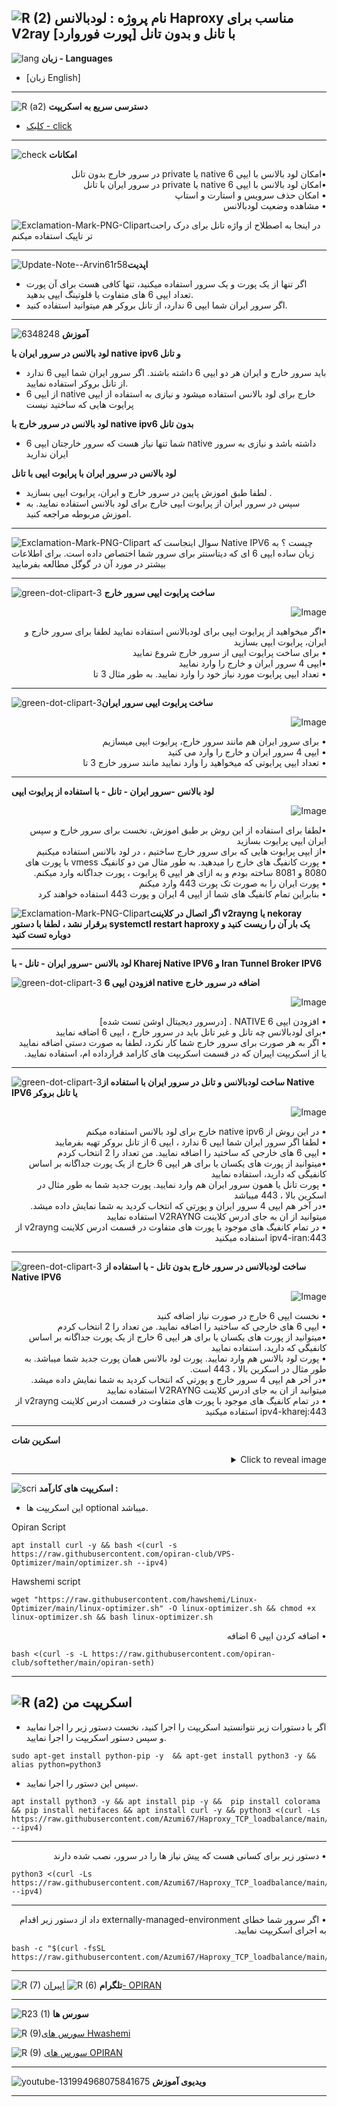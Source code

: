![R (2)](https://github.com/Azumi67/PrivateIP-Tunnel/assets/119934376/a064577c-9302-4f43-b3bf-3d4f84245a6f)
نام پروژه : لودبالانس Haproxy مناسب برای V2ray با تانل و بدون تانل  [پورت فوروارد]
---------------------------------------------------------------
![lang](https://github.com/Azumi67/PrivateIP-Tunnel/assets/119934376/627ecb66-0445-4c15-b2a0-59e02c7f7e09)
**زبان - Languages**

- [زبان English]
------------------------
![R (a2)](https://github.com/Azumi67/RTT-Wireguard/assets/119934376/3f64bfa8-3785-4a0b-beba-366b3cb73719)
**دسترسی سریع به اسکریپت**


- [کلیک - click](https://github.com/Azumi67/Haproxy_TCP_loadbalance#%D8%A7%D8%B3%DA%A9%D8%B1%DB%8C%D9%BE%D8%AA-%D9%85%D9%86)
------------------------
![check](https://github.com/Azumi67/PrivateIP-Tunnel/assets/119934376/13de8d36-dcfe-498b-9d99-440049c0cf14)
**امکانات**
 <div dir="rtl">&bull;امکان لود بالانس با ایپی 6 native یا private در سرور خارج بدون تانل</div>
 <div dir="rtl">&bull;امکان لود بالانس با ایپی 6 native یا private در سرور ایران با تانل</div>
 <div dir="rtl">&bull; امکان حذف سرویس و استارت و استاپ</div>
 <div dir="rtl">&bull; مشاهده وضعیت لودبالانس</div>

 

![Exclamation-Mark-PNG-Clipart](https://github.com/Azumi67/Haproxy_TCP_loadbalance/assets/119934376/a462de6d-be16-46dc-aaa8-c21a4c6df669)در اینجا به اصطلاح از واژه تانل برای درک راحت تر تاپیک استفاده میکنم

 
 ------------------------------------------------------
 ![Update-Note--Arvin61r58](https://github.com/Azumi67/Haproxy_TCP_loadbalance/assets/119934376/2b155c68-019e-4266-b1ac-e1429030e0c5)**اپدیت**

  - اگر تنها از یک پورت و یک سرور استفاده میکنید، تنها کافی هست برای آن پورت تعداد ایپی 6 های متفاوت یا قلوتینگ ایپی بدهید.
  - اگر سرور ایران شما ایپی 6 ندارد، از تانل بروکر هم میتوانید استفاده کنید.
  -------------------
  ![6348248](https://github.com/Azumi67/PrivateIP-Tunnel/assets/119934376/398f8b07-65be-472e-9821-631f7b70f783)
**آموزش**

**لود بالانس در سرور ایران با native ipv6 و تانل**
- باید سرور خارج و ایران هر دو ایپی 6 داشته باشند. اگر سرور ایران شما ایپی 6 ندارد از تانل بروکر استفاده نمایید.
- از ایپی 6 native خارج برای لود بالانس استفاده میشود و نیازی به استفاده از ایپی پرایوت هایی که ساختید نیست


**لود بالانس در سرور خارج با native ipv6 بدون تانل**

- شما تنها نیاز هست که سرور خارجتان ایپی 6 native داشته باشد و نیازی به سرور ایران ندارید


**لود بالانس در سرور ایران با پرایوت ایپی با تانل**
  
 - لطفا طبق اموزش پایین در سرور خارج و ایران، پرایوت ایپی بسازید .
 - سپس در سرور ایران از پرایوت ایپی خارج برای لود بالانس استفاده نمایید. به اموزش مربوطه مراجعه کنید.
----------------------------------
![Exclamation-Mark-PNG-Clipart](https://github.com/Azumi67/Haproxy_TCP_loadbalance/assets/119934376/08ce090d-b45e-4662-9dab-44771a00ccca) سوال اینجاست که Native IPV6 چیست ؟ به زبان ساده ایپی 6 ای که دیتاسنتر برای سرور شما اختصاص داده است. برای اطلاعات بیشتر در مورد آن در گوگل مطالعه بفرمایید

----------------------------------
![green-dot-clipart-3](https://github.com/Azumi67/6TO4-PrivateIP/assets/119934376/902a2efa-f48f-4048-bc2a-5be12143bef3) **ساخت پرایوت ایپی سرور خارج** 

 

 <p align="right">
  <img src="https://github.com/Azumi67/RTT-Wireguard/assets/119934376/bd974599-9dde-4377-9c06-480ebd7533ff" alt="Image" />
</p>
 <div dir="rtl">&bull;اگر میخواهید از پرایوت ایپی برای لودبالانس استفاده نمایید لطفا برای سرور خارج و ایران، پرایوت ایپی بسازید  </div>
  <div dir="rtl">&bull; برای ساخت پرایوت ایپی از سرور خارج شروع نمایید</div>
   <div dir="rtl">&bull;ایپی 4 سرور ایران و خارج را وارد نمایید </div>
    <div dir="rtl">&bull; تعداد ایپی پرایوت مورد نیاز خود را وارد نمایید. به طور مثال 3 تا</div>


----------------------

![green-dot-clipart-3](https://github.com/Azumi67/6TO4-PrivateIP/assets/119934376/49000de2-53b6-4c5c-888d-f1f397d77b92)**ساخت پرایوت ایپی سرور ایران**


<p align="right">
  <img src="https://github.com/Azumi67/RTT-Wireguard/assets/119934376/a331964f-acb1-4783-9f56-776b4cda0d74" alt="Image" />
</p>
 <div dir="rtl">&bull; برای سرور ایران هم مانند سرور خارج، پرایوت ایپی میسازیم</div>
 <div dir="rtl">&bull; ایپی 4 سرور ایران و خارج را وارد می کنید</div>
   <div dir="rtl">&bull; تعداد ایپی پرایوتی که میخواهید را وارد نمایید مانند سرور خارج 3 تا</div>

--------------------------------------
**لود بالانس -سرور ایران - تانل - با استفاده از پرایوت ایپی**

<p align="right">
  <img src="https://github.com/Azumi67/Haproxy_TCP_loadbalance/assets/119934376/0e51b7a3-23fe-40ca-8f0a-0e7fe99138f4" alt="Image" />
</p>
<div dir="rtl">&bull;لطفا برای استفاده از این روش بر طبق اموزش، نخست برای سرور خارج و سپس ایران ایپی پرایوت بسازید</div>
 <div dir="rtl">&bull;از ایپی پرایوت هایی که برای سرور خارج ساختیم ، در لود بالانس استفاده میکنیم</div>
 <div dir="rtl">&bull; پورت کانفیگ های خارج را میدهید. به طور مثال من دو کانفیگ vmess با پورت های 8080 و 8081 ساخته بودم و به ازای هر ایپی 6 پرایوت ، پورت جداگانه وارد میکنم. </div>
   <div dir="rtl">&bull; پورت ایران را به صورت تک پورت 443 وارد میکنم</div>
   <div dir="rtl">&bull; بنابراین تمام کانفیگ های شما از ایپی 4 ایران و پورت 443 استفاده خواهند کرد</div>

   ![Exclamation-Mark-PNG-Clipart](https://github.com/Azumi67/Haproxy_TCP_loadbalance/assets/119934376/e0edf4ed-6023-4d7f-98ad-d0f45e57bb73)**اگر اتصال در کلاینت v2rayng یا nekoray برقرار نشد ، لطفا با دستور systemctl restart haproxy یک بار آن را ریست کنید و دوباره تست کنید** 

   
 ---------------------------------------
 

**لود بالانس -سرور ایران - تانل - با Kharej Native IPV6 و Iran Tunnel Broker IPV6**


![green-dot-clipart-3](https://github.com/Azumi67/6TO4-PrivateIP/assets/119934376/902a2efa-f48f-4048-bc2a-5be12143bef3) **افزودن ایپی 6 native اضافه در سرور خارج**

 

 <p align="right">
  <img src="https://github.com/Azumi67/Haproxy_TCP_loadbalance/assets/119934376/4e7bcf1c-275e-4226-9b5e-99d2f9b3bee3" alt="Image" />
</p>

 <div dir="rtl">&bull; افزودن ایپی 6 NATIVE . [درسرور دیجیتال اوشن تست شده] </div>
  <div dir="rtl">&bull;برای لودبالانس چه تانل و غیر تانل باید در سرور خارج ، ایپی 6 اضافه نمایید</div>
  <div dir="rtl">&bull; اگر به هر صورت برای سرور خارج شما کار نکرد، لطفا به صورت دستی اضافه نمایید یا از اسکریپت اپیران که در قسمت اسکریپت های کارامد قرارداده ام، استفاده نمایید.</div>


----------------------

![green-dot-clipart-3](https://github.com/Azumi67/6TO4-PrivateIP/assets/119934376/49000de2-53b6-4c5c-888d-f1f397d77b92)**ساخت 
 لودبالانس و تانل در سرور ایران با استفاده از Native IPV6 یا تانل بروکر**


<p align="right">
  <img src="https://github.com/Azumi67/Haproxy_TCP_loadbalance/assets/119934376/cd0f6394-b322-47eb-bb1c-a3c05009a0a7" alt="Image" />
</p>
<div dir="rtl">&bull; در این روش از native ipv6 خارج برای لود بالانس استفاده میکنم</div>
<div dir="rtl">&bull; لطفا اگر سرور ایران شما  ایپی 6 ندارد ، ایپی 6 از تانل بروکر تهیه بفرمایید</div>
 <div dir="rtl">&bull; ایپی 6 های خارجی که ساختید را اضافه نمایید. من تعداد را 2 انتخاب کردم</div>
 <div dir="rtl">&bull;میتوانید از پورت های یکسان یا برای هر ایپی 6 خارج از یک پورت جداگانه بر اساس کانفیگی که دارید، استفاده نمایید</div>
   <div dir="rtl">&bull; پورت تانل یا همون سرور ایران هم وارد نمایید. پورت جدید شما به طور مثال در اسکرین بالا ، 443 میباشد</div>
   <div dir="rtl">&bull;در آخر هم ایپی 4 سرور ایران و پورتی که انتخاب کردید به شما نمایش داده میشد. میتوانید از ان به جای ادرس کلاینت V2RAYNG استفاده نمایید</div>
  <div dir="rtl">&bull; در تمام کانفیگ های موجود با پورت های متفاوت در قسمت ادرس کلاینت v2rayng از ipv4-iran:443 استفاده میکنید</div>

--------------------------------------
![green-dot-clipart-3](https://github.com/Azumi67/6TO4-PrivateIP/assets/119934376/c14c77ec-dc4e-4c8a-bdc2-4dc4e42a1815) **ساخت لودبالانس در سرور خارج بدون تانل - با استفاده از Native IPV6**


<p align="right">
  <img src="https://github.com/Azumi67/Haproxy_TCP_loadbalance/assets/119934376/35a672d4-e084-46fd-9179-91647081c084" alt="Image" />
</p>
<div dir="rtl">&bull; نخست ایپی 6 خارج در صورت نیاز اضافه کنید</div>
 <div dir="rtl">&bull; ایپی 6 های خارجی که ساختید را اضافه نمایید. من تعداد را 2 انتخاب کردم</div>
 <div dir="rtl">&bull;میتوانید از پورت های یکسان یا برای هر ایپی 6 خارج از یک پورت جداگانه بر اساس کانفیگی که دارید، استفاده نمایید</div>
   <div dir="rtl">&bull; پورت لود بالانس هم وارد نمایید. پورت لود بالانس همان پورت جدید شما میباشد. به طور مثال در اسکرین بالا ، 443 است.</div>
   <div dir="rtl">&bull;در آخر هم ایپی 4 سرور خارج و پورتی که انتخاب کردید به شما نمایش داده میشد. میتوانید از ان به جای ادرس کلاینت V2RAYNG استفاده نمایید</div>
   <div dir="rtl">&bull; در تمام کانفیگ های موجود با پورت های متفاوت در قسمت ادرس کلاینت v2rayng از ipv4-kharej:443 استفاده میکنید</div>


---------------------------------


**اسکرین شات**
<details>
  <summary align="right">Click to reveal image</summary>
  
  <p align="right">
    <img src="https://github.com/Azumi67/Haproxy_TCP_loadbalance/assets/119934376/6062b7ba-635d-4611-96de-6a948a55db88" alt="menu screen" />
  </p>
</details>


------------------------------------------
![scri](https://github.com/Azumi67/FRP-V2ray-Loadbalance/assets/119934376/cbfb72ac-eff1-46df-b5e5-a3930a4a6651)
**اسکریپت های کارآمد :**
- این اسکریپت ها optional میباشد.


 
 Opiran Script
```
apt install curl -y && bash <(curl -s https://raw.githubusercontent.com/opiran-club/VPS-Optimizer/main/optimizer.sh --ipv4)
```

Hawshemi script

```
wget "https://raw.githubusercontent.com/hawshemi/Linux-Optimizer/main/linux-optimizer.sh" -O linux-optimizer.sh && chmod +x linux-optimizer.sh && bash linux-optimizer.sh
```

<div dir="rtl">&bull; اضافه کردن ایپی 6 اضافه</div>
 
  
```
bash <(curl -s -L https://raw.githubusercontent.com/opiran-club/softether/main/opiran-seth)
```
-----------------------------------------------------
![R (a2)](https://github.com/Azumi67/PrivateIP-Tunnel/assets/119934376/716fd45e-635c-4796-b8cf-856024e5b2b2)
**اسکریپت من**
----------------


- اگر با دستورات زیر نتوانستید اسکریپت را اجرا کنید، نخست دستور زیر را اجرا نمایید و سپس دستور اسکریپت را اجرا نمایید.

```
sudo apt-get install python-pip -y  && apt-get install python3 -y && alias python=python3
```
- سپس این دستور را اجرا نمایید.

```
apt install python3 -y && apt install pip -y &&  pip install colorama && pip install netifaces && apt install curl -y && python3 <(curl -Ls https://raw.githubusercontent.com/Azumi67/Haproxy_TCP_loadbalance/main/haproxy.py --ipv4)
```
--------------------------------------
 <div dir="rtl">&bull;  دستور زیر برای کسانی هست که پیش نیاز ها را در سرور، نصب شده دارند</div>
 
```
python3 <(curl -Ls https://raw.githubusercontent.com/Azumi67/Haproxy_TCP_loadbalance/main/haproxy.py --ipv4)
```
--------------------------------------
 <div dir="rtl">&bull; اگر سرور شما خطای externally-managed-environment داد از دستور زیر اقدام به اجرای اسکریپت نمایید.</div>
 
```
bash -c "$(curl -fsSL https://raw.githubusercontent.com/Azumi67/Haproxy_TCP_loadbalance/main/managed.sh)"
```

---------------------------------------------
![R (7)](https://github.com/Azumi67/PrivateIP-Tunnel/assets/119934376/42c09cbb-2690-4343-963a-5deca12218c1)
**تلگرام** 
![R (6)](https://github.com/Azumi67/FRP-V2ray-Loadbalance/assets/119934376/f81bf6e1-cfed-4e24-b944-236f5c0b15d3) [اپیران- OPIRAN](https://github.com/opiran-club)

---------------------------------
![R23 (1)](https://github.com/Azumi67/FRP-V2ray-Loadbalance/assets/119934376/18d12405-d354-48ac-9084-fff98d61d91c)
**سورس ها**

![R (9)](https://github.com/Azumi67/6TO4-GRE-IPIP-SIT/assets/119934376/4758a7da-ab54-4a0a-a5a6-5f895092f527)[سورس های Hwashemi](https://github.com/hawshemi/Linux-Optimizer)

![R (9)](https://github.com/Azumi67/FRP-V2ray-Loadbalance/assets/119934376/33388f7b-f1ab-4847-9e9b-e8b39d75deaa) [سورس های OPIRAN](https://github.com/opiran-club)


-----------------------------------------------------

![youtube-131994968075841675](https://github.com/Azumi67/FRP-V2ray-Loadbalance/assets/119934376/24202a92-aff2-4079-a6c2-9db14cd0ecd1)
**ویدیوی آموزش**

-----------------------------------------



